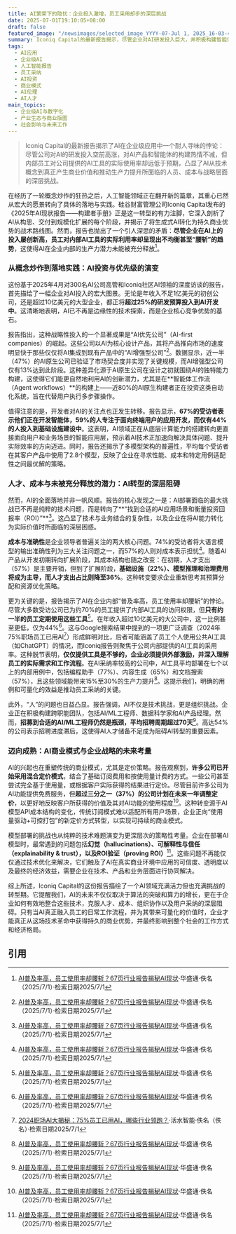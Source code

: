 ```yaml
---
title: AI繁荣下的隐忧：企业投入激增，员工采用却步的深层挑战
date: 2025-07-01T19:10:05+08:00
draft: false
featured_image: "/newsimages/selected_image_YYYY-07-Jul 1, 2025_16-03-45-891.jpg"
summary: Iconiq Capital的最新报告揭示，尽管企业对AI研发投入巨大，并积极构建智能体与应用，但内部员工对公司提供AI工具的实际使用率却远低于预期。这表明AI落地不仅是技术问题，更面临人才招募、成本控制、ROI衡量以及员工采纳等深层挑战，亟需企业优化战略、创新商业模式以充分释放AI潜力。
tags: 
  - AI应用
  - 企业级AI
  - 人工智能报告
  - 员工采纳
  - AI投资
  - 商业模式
  - AI伦理
  - AI人才
main_topics: 
  - 企业级AI与数字化
  - 产业生态与商业版图
  - 社会影响与未来工作
---
```


> Iconiq Capital的最新报告揭示了AI在企业级应用中一个耐人寻味的悖论：尽管公司对AI的研发投入空前高涨，对AI产品和智能体的构建热情不减，但内部员工对公司提供的AI工具的实际使用率却远低于预期，凸显了AI从技术概念到真正产生商业价值和推动生产力提升所面临的人员、成本与战略层面的深层挑战。

在经历了一轮概念炒作的狂热之后，人工智能领域正在翻开新的篇章，其重心已然从宏大的愿景转向了具体的落地与实践。硅谷财富管理公司Iconiq Capital发布的《2025年AI现状报告——构建者手册》正是这一转型的有力注脚，它深入剖析了AI从构思、交付到规模化扩展的每个阶段，并揭示了将生成式AI转化为持久商业优势的战术路线图。然而，报告也抛出了一个引人深思的矛盾：**尽管企业在AI上的投入屡创新高，员工对内部AI工具的实际利用率却呈现出不均衡甚至“腰斩”的趋势**，这使得AI在企业内部的生产力潜力未能被充分释放[^1]。

### 从概念炒作到落地实践：AI投资与优先级的演变

这份基于2025年4月对300名AI公司高管和Iconiq社区AI领袖的深度访谈的报告，首先描绘了一幅企业对AI投入的宏大图景。无论是年收入不足1亿美元的初创公司，还是超过10亿美元的大型企业，都正将**超过25%的研发预算投入到AI开发中**。这清晰地表明，AI已不再是边缘性的技术探索，而是企业核心竞争优势的基石。

报告指出，这种战略性投入的一个显著成果是“AI优先公司”（AI-first companies）的崛起。这些公司以AI为核心设计产品，其将产品推向市场的速度明显快于那些仅仅将AI集成到现有产品中的“AI增强型公司”[^1]。数据显示，近一半（47%）的AI原生公司已验证了市场契合度并实现了关键规模，而AI增强型公司仅有13%达到此阶段。这种差异化源于AI原生公司在设计之初就围绕AI的独特能力构建，这使得它们能更自然地利用AI的创新潜力，尤其是在**智能体工作流（Agent workflows）**的构建上——近80%的AI原生构建者正在投资这类自动化系统，旨在代替用户执行多步骤操作。

值得注意的是，开发者对AI的关注点也正发生转移。报告显示，**67%的受访者表示他们正在开发智能体，59%的人专注于面向终端用户的应用开发，而仅有44%的人投入到基础设施建设中**。这表明，AI领域正在从底层计算能力的搭建转向更直接面向用户和业务场景的智能应用层，预示着AI技术正加速向解决具体问题、提升实际效率的方向迈进。同时，报告还揭示了多模型架构的普遍性，平均每个受访者在其客户产品中使用了2.8个模型，反映了企业在寻求性能、成本和特定用例适配性之间最优解的策略。

### 人才、成本与未被充分释放的潜力：AI转型的深层阻碍

然而，AI的全面落地并非一帆风顺。报告的核心发现之一是：AI部署面临的最大挑战已不再是纯粹的技术问题，而是转向了**“找到合适的AI应用场景和衡量投资回报率（ROI）”**[^1]。这凸显了技术与业务结合的复杂性，以及企业在将AI能力转化为实际价值时所面临的深层困惑。

**成本与准确性**是企业领导者普遍关注的两大核心问题。74%的受访者将大语言模型的输出准确性列为三大关注问题之一，而57%的人则对成本表示担忧[^1]。随着AI产品从开发初期转向扩展阶段，其成本结构也随之改变：在初期，人才支出（57%）是主要开销，但到了扩展阶段，**基础设施（22%）、模型推理和治理费用将成为主导，而人才支出占比则降至36%**。这种转变要求企业重新思考其预算分配和资源优化策略。

更为关键的是，报告揭示了AI在企业内部“普及率高，员工使用率却腰斩”的悖论。尽管大多数受访公司已为约70%的员工提供了内部AI工具的访问权限，但**只有约一半的员工定期使用这些工具**[^1]。在年收入超过10亿美元的大公司中，这一比例甚至更低，仅为44%[^1]。这与Google搜索结果中提到的一项更广泛调查（2024年75%职场员工已用AI[^3]）形成鲜明对比，后者可能涵盖了员工个人使用公共AI工具（如ChatGPT）的情况，而Iconiq报告则聚焦于公司内部提供的AI工具的采用率。这种脱节表明，**仅仅提供工具是不够的，企业必须提供外部激励，并深入理解员工的实际需求和工作流程**。在AI采纳率较高的公司中，AI工具平均部署在七个以上的内部用例中，包括编程助手（77%）、内容生成（65%）和文档搜索（57%），且这些领域能带来15%至30%的生产力提升[^1]。这提示我们，明确的用例和可量化的效益是推动员工采纳的关键。

此外，“人”的问题也日益凸显。报告强调，AI不仅是技术挑战，更是组织挑战。企业正在积极构建跨职能团队，包括AI/ML工程师、数据科学家和AI产品经理。然而，**招募到合适的AI/ML工程师仍然是瓶颈，平均招聘周期超过70天**[^1]。高达54%的公司表示招聘进度滞后，这使得AI人才储备不足成为阻碍AI转型的重要因素。

### 迈向成熟：AI商业模式与企业战略的未来考量

AI的兴起也在重塑传统的商业模式，尤其是定价策略。报告观察到，**许多公司已开始采用混合定价模式**，结合了基础订阅费用和按使用量计费的方式。一些公司甚至尝试完全基于使用量，或根据客户实际获得的结果进行定价。尽管目前许多公司为AI功能提供免费服务，但**超过三分之一（37%）的公司计划在未来一年调整定价**，以更好地反映客户所获得的价值及其对AI功能的使用程度[^1]。这种转变源于AI模型API成本结构的变化，传统订阅模式难以适配所有用户场景，企业正向“使用量驱动+可控打包”的新定价方式转型，以实现可持续的商业模式。

模型部署的挑战也从纯粹的技术难题演变为更深层次的策略性考量。企业在部署AI模型时，最常遇到的问题包括**幻觉（hallucinations）、可解释性与信任（explainability & trust），以及ROI验证（proving ROI）**[^1]。这些问题不再能仅仅通过技术优化来解决，它们触及了AI在真实商业环境中应用的可信度、透明度以及最终的经济效益，需要企业在技术、产品和业务层面进行协同解决。

综上所述，Iconiq Capital的这份报告描绘了一个AI领域充满活力但也充满挑战的转型期。它提醒我们，AI的未来不仅仅取决于算法的突破和算力的增长，更在于企业如何有效地整合这些技术，克服人才、成本、组织协作以及用户采纳的深层阻碍。只有当AI真正融入员工的日常工作流程，并为其带来可量化的价值时，企业才能真正从这场技术革命中获得持久的商业优势，并最终影响到整个社会的工作方式和经济格局。

## 引用
[^1]: [AI普及率高，员工使用率却腰斩？67页行业报告揭秘AI现状](https://www.hstong.com/news/detail/25070115501053434)·华盛通·佚名（2025/7/1）·检索日期2025/7/1
[^2]: [AI普及率高，员工使用率却腰斩？67页行业报告揭秘AI现状](https://news.qq.com/rain/a/20230605A06EMH00?no-redirect=1)·腾讯科技·金鹿 海伦（2025/6/30）·检索日期2025/7/1
[^3]: [2024职场AI大揭秘：75%员工已用AI，哪些行业领跑？](https://blog.huoshuiai.com/news/ai-adoption-in-the-workplace-2024%E7%BB%9F%E8%AE%A1/)·活水智能·佚名（佚名）·检索日期2025/7/1
